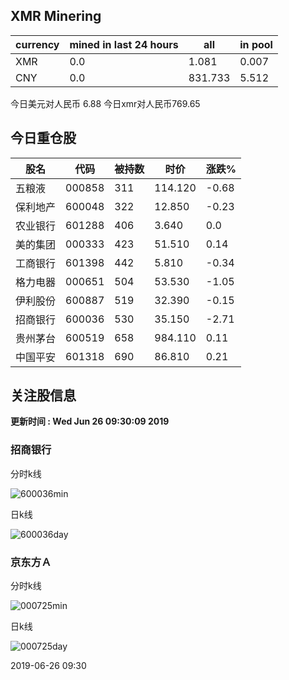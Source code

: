 ## XMR Minering

|currency|mined in last 24 hours|all|in pool|
|---|---|---|---|
|XMR|0.0|1.081|0.007|
|CNY|0.0|831.733|5.512|

今日美元对人民币 6.88	今日xmr对人民币769.65


## 今日重仓股 

|股名|代码|被持数|时价|涨跌%|
|---|---|---|---|---|
|五粮液|000858|311|114.120|-0.68|
|保利地产|600048|322|12.850|-0.23|
|农业银行|601288|406|3.640|0.0|
|美的集团|000333|423|51.510|0.14|
|工商银行|601398|442|5.810|-0.34|
|格力电器|000651|504|53.530|-1.05|
|伊利股份|600887|519|32.390|-0.15|
|招商银行|600036|530|35.150|-2.71|
|贵州茅台|600519|658|984.110|0.11|
|中国平安|601318|690|86.810|0.21|

## 关注股信息
**更新时间 : Wed Jun 26 09:30:09 2019**
### 招商银行 
分时k线

![600036min](http://image.sinajs.cn/newchart/min/n/sh600036.gif)

日k线

![600036day](http://image.sinajs.cn/newchart/daily/n/sh600036.gif)

### 京东方Ａ 
分时k线

![000725min](http://image.sinajs.cn/newchart/min/n/sz000725.gif)

日k线

![000725day](http://image.sinajs.cn/newchart/daily/n/sz000725.gif)

2019-06-26 09:30